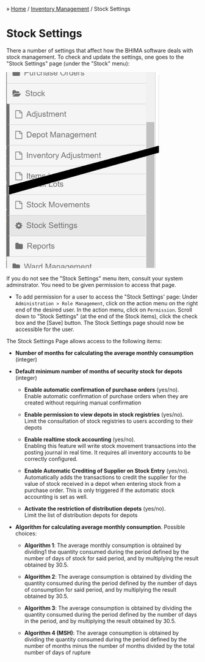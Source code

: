 &raquo; [Home](../index.md) / [Inventory Management](./index.md) / Stock Settings

# Stock Settings

There a number of settings that affect how the BHIMA software deals with stock
management.  To check and update the settings, one goes to the "Stock
Settings" page (under the "Stock" menu):

![Stock Settings Menu](./images/stock-settings-menu.png)

If you do not see the "Stock Settings" menu item, consult your system
adminstrator.  You need to be given permission to access that page.

- To add permission for a user to access the "Stock Settings' page: Under
  `Administration > Role Management`, click on the action menu on the right
  end of the desired user.  In the action menu, click on `Permission`.  Scroll
  down to "Stock Settings" (at the end of the Stock items), click the check
  box and the [Save] button.  The Stock Settings page should now be accessible
  for the user.

The Stock Settings Page allows access to the following items:

- **Number of months for calculating the average monthly consumption** (integer)

- **Default minimum number of months of security stock for depots** (integer)

  - **Enable automatic confirmation of purchase orders** (yes/no).  
	Enable automatic confirmation of purchase orders when they are created
	without requiring manual confirmation

  - **Enable permission to view depots in stock registries** (yes/no).  
	Limit the consultation of stock registries to users according to their
	depots

  - **Enable realtime stock accounting** (yes/no).  
	Enabling this feature will write stock movement transactions into the
	posting journal in real time. It requires all inventory accounts to be
	correctly configured.

  - **Enable Automatic Crediting of Supplier on Stock Entry** (yes/no).  
	Automatically adds the transactions to credit the supplier for the value of
	stock received in a depot when entering stock from a purchase order. This is
	only triggered if the automatic stock accounting is set as well.

  - **Activate the restriction of distribution depots** (yes/no).  
	Limit the list of distribution depots for depots

- **Algorithm for calculating average monthly consumption**.  Possible choices:

  - **Algorithm 1**: The average monthly consumption is obtained by dividing1
    the quantity consumed during the period defined by the number of days of
    stock for said period, and by multiplying the result obtained by 30.5.

  - **Algorithm 2**: The average consumption is obtained by dividing the
    quantity consumed during the period defined by the number of days of
    consumption for said period, and by multiplying the result obtained
    by 30.5.

  - **Algorithm 3**: The average consumption is obtained by dividing the
    quantity consumed during the period defined by the number of days in the
    period, and by multiplying the result obtained by 30.5.

  - **Algorithm 4 (MSH)**: The average consumption is obtained by dividing the
    quantity consumed during the period defined by the number of months minus
    the number of months divided by the total number of days of rupture

